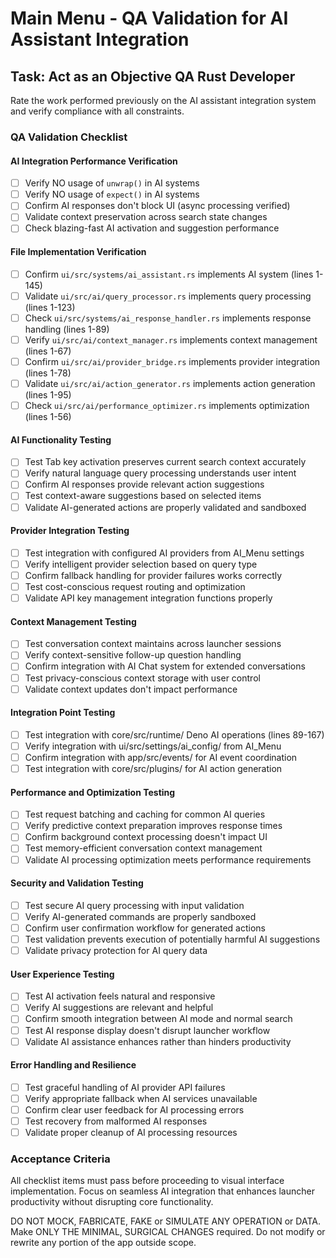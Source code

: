 # Main Menu - QA Validation for AI Assistant Integration

## Task: Act as an Objective QA Rust Developer

Rate the work performed previously on the AI assistant integration system and verify compliance with all constraints.

### QA Validation Checklist

#### AI Integration Performance Verification
- [ ] Verify NO usage of `unwrap()` in AI systems
- [ ] Verify NO usage of `expect()` in AI systems
- [ ] Confirm AI responses don't block UI (async processing verified)
- [ ] Validate context preservation across search state changes
- [ ] Check blazing-fast AI activation and suggestion performance

#### File Implementation Verification
- [ ] Confirm `ui/src/systems/ai_assistant.rs` implements AI system (lines 1-145)
- [ ] Validate `ui/src/ai/query_processor.rs` implements query processing (lines 1-123)
- [ ] Check `ui/src/systems/ai_response_handler.rs` implements response handling (lines 1-89)
- [ ] Verify `ui/src/ai/context_manager.rs` implements context management (lines 1-67)
- [ ] Confirm `ui/src/ai/provider_bridge.rs` implements provider integration (lines 1-78)
- [ ] Validate `ui/src/ai/action_generator.rs` implements action generation (lines 1-95)
- [ ] Check `ui/src/ai/performance_optimizer.rs` implements optimization (lines 1-56)

#### AI Functionality Testing
- [ ] Test Tab key activation preserves current search context accurately
- [ ] Verify natural language query processing understands user intent
- [ ] Confirm AI responses provide relevant action suggestions
- [ ] Test context-aware suggestions based on selected items
- [ ] Validate AI-generated actions are properly validated and sandboxed

#### Provider Integration Testing
- [ ] Test integration with configured AI providers from AI_Menu settings
- [ ] Verify intelligent provider selection based on query type
- [ ] Confirm fallback handling for provider failures works correctly
- [ ] Test cost-conscious request routing and optimization
- [ ] Validate API key management integration functions properly

#### Context Management Testing
- [ ] Test conversation context maintains across launcher sessions
- [ ] Verify context-sensitive follow-up question handling
- [ ] Confirm integration with AI Chat system for extended conversations
- [ ] Test privacy-conscious context storage with user control
- [ ] Validate context updates don't impact performance

#### Integration Point Testing
- [ ] Test integration with core/src/runtime/ Deno AI operations (lines 89-167)
- [ ] Verify integration with ui/src/settings/ai_config/ from AI_Menu
- [ ] Confirm integration with app/src/events/ for AI event coordination
- [ ] Test integration with core/src/plugins/ for AI action generation

#### Performance and Optimization Testing
- [ ] Test request batching and caching for common AI queries
- [ ] Verify predictive context preparation improves response times
- [ ] Confirm background context processing doesn't impact UI
- [ ] Test memory-efficient conversation context management
- [ ] Validate AI processing optimization meets performance requirements

#### Security and Validation Testing
- [ ] Test secure AI query processing with input validation
- [ ] Verify AI-generated commands are properly sandboxed
- [ ] Confirm user confirmation workflow for generated actions
- [ ] Test validation prevents execution of potentially harmful AI suggestions
- [ ] Validate privacy protection for AI query data

#### User Experience Testing
- [ ] Test AI activation feels natural and responsive
- [ ] Verify AI suggestions are relevant and helpful
- [ ] Confirm smooth integration between AI mode and normal search
- [ ] Test AI response display doesn't disrupt launcher workflow
- [ ] Validate AI assistance enhances rather than hinders productivity

#### Error Handling and Resilience
- [ ] Test graceful handling of AI provider API failures
- [ ] Verify appropriate fallback when AI services unavailable
- [ ] Confirm clear user feedback for AI processing errors
- [ ] Test recovery from malformed AI responses
- [ ] Validate proper cleanup of AI processing resources

### Acceptance Criteria
All checklist items must pass before proceeding to visual interface implementation. Focus on seamless AI integration that enhances launcher productivity without disrupting core functionality.

DO NOT MOCK, FABRICATE, FAKE or SIMULATE ANY OPERATION or DATA. Make ONLY THE MINIMAL, SURGICAL CHANGES required. Do not modify or rewrite any portion of the app outside scope.